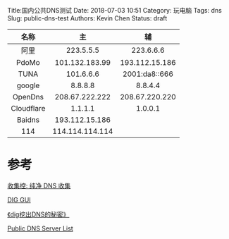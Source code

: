 Title:国内公共DNS测试
Date: 2018-07-03 10:51
Category: 玩电脑
Tags: dns
Slug: public-dns-test
Authors: Kevin Chen
Status: draft



|     名称     |        主        |        辅       |
| :--------: | :-------------: | :------------: |
|     阿里     |    223.5.5.5    |    223.6.6.6   |
|    PdoMo   |  101.132.183.99 | 193.112.15.186 |
|    TUNA    |    101.6.6.6    |  2001:da8::666 |
|   google   |     8.8.8.8     |     8.8.4.4    |
|   OpenDns  |  208.67.222.222 | 208.67.220.220 |
| Cloudflare |     1.1.1.1     |     1.0.0.1    |
|   Baidns   |  193.112.15.186 |                |
|     114    | 114.114.114.114 |                |

# 参考

[收集控: 纯净 DNS 收集](https://blog.liyuans.com/archives/pure-dns-collection.html)

[DIG GUI](https://www.diggui.com/)

[《dig挖出DNS的秘密》](http://roclinux.cn/?p=2449)

[Public DNS Server List](https://public-dns.info/)
